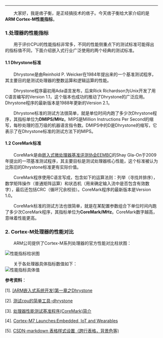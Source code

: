 ----
　　大家好，我是痞子衡，是正经搞技术的痞子。今天痞子衡给大家介绍的是**ARM Cortex-M性能指标**。  

### 1.处理器的性能指标

　　用于评价CPU的性能指标非常多，不同的性能侧重点下的测试标准可能得出的指标值不同，下面介绍嵌入式行业广泛使用的两个经典的测试标准。

#### 1.1 Dhrystone标准

　　Dhrystone是由Reinhold P. Weicker在1984年提出来的一个基准测试程序，其主要目的是测试处理器的整数运算和逻辑运算的性能。

　　Dhrystone程序最初用Ada语言发布，后来Rick Richardson为Unix开发了用C语言编写的Version 1.1，这个版本也成功的推动了Dhrystone的广泛应用。Dhrystone程序的最新版本是1988年更新的Version 2.1。

　　Dhrystone标准的测试方法很简单，就是单位时间内跑了多少次Dhrystone程序，其指标单位为**DMIPS/MHz**。MIPS是Million Instructions Per Second的缩写，每秒处理的百万级的机器语言指令数。DMIPS中的D是Dhrystone的缩写，它表示了在Dhrystone标准的测试方法下的MIPS。


#### 1.2 CoreMark标准

　　CoreMark是由[嵌入式微处理器基准评测协会EEMBC](http://www.eembc.org/)的Shay Gla-On于2009年提出的一项基准测试程序，其主要目标是测试处理器核心性能，这个标准被认为比陈旧的Dhrystone标准更有实际价值。

　　CoreMark程序使用C语言写成，包含如下的运算法则：列举（寻找并排序），数学矩阵操作（普通矩阵运算）和状态机（用来确定输入流中是否包含有效数字），最后还包括CRC（循环冗余校验）。CoreMark程序的最新版本是Version 1.0。

　　CoreMark标准的测试方法也很简单，就是在某配置参数组合下单位时间内跑了多少次CoreMark程序，其指标单位为**CoreMark/MHz**。CoreMark数字越高，意味着性能更高。
　
### 2. Cortex-M处理器的性能对比

　　ARM公司提供了Cortex-M系列处理器的官方性能对比柱状图：  

![性能指标柱状图](http://odox9r8vg.bkt.clouddn.com/image/cnblogs/Cortex-M-performance-graph3.PNG)

　　关于各处理器具体指标数值如下：  
![性能指标具体值](http://odox9r8vg.bkt.clouddn.com/image/cnblogs/Cortex-M-performance-table.PNG)

**参考资料**：

[1]. [[ARM嵌入式系统开发]第一章之Dhrystone](http://blog.csdn.net/masxcy/article/details/5357793)

[2]. [测试cpu的简单工具-dhrystone](http://blog.csdn.net/feixiaoxing/article/details/9005587)

[3]. [处理器性能测试基准程序(CoreMark)简介](http://www.360doc.com/content/13/0822/14/11948835_309094390.shtml)

[4]. [Cortex-M7 Launches:Embedded, IoT and Wearables](http://www.anandtech.com/show/8542/cortexm7-launches-embedded-iot-and-wearables/2)

[5]. [CSDN-markdown 表格样式设置（跨行表格，背景色等)](http://blog.csdn.net/thither_shore/article/details/52328313)
